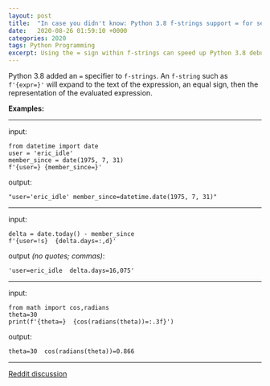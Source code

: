 ```yaml
---
layout: post
title:  "In case you didn't know: Python 3.8 f-strings support = for self-documenting expressions and debugging"
date:   2020-08-26 01:59:10 +0000
categories: 2020
tags: Python Programming
excerpt: Using the = sign within f-strings can speed up Python 3.8 debugging.
---
```


Python 3.8 added an `=` specifier to `f-strings`. An `f-string` such as `f'{expr=}'` will expand to the text of the expression, an equal sign, then the representation of the evaluated expression. 

**Examples:**

____

input:

    from datetime import date
    user = 'eric_idle'
    member_since = date(1975, 7, 31)
    f'{user=} {member_since=}'

output:

    "user='eric_idle' member_since=datetime.date(1975, 7, 31)"

____

input:

    delta = date.today() - member_since
    f'{user=!s}  {delta.days=:,d}'

output *(no quotes; commas)*:

    'user=eric_idle  delta.days=16,075'

____

input:

    from math import cos,radians
    theta=30
    print(f'{theta=}  {cos(radians(theta))=:.3f}')

output:

    theta=30  cos(radians(theta))=0.866

____

[Reddit discussion](https://www.reddit.com/r/Python/comments/igq1pg/in_case_you_didnt_know_python_38_fstrings_support/)

